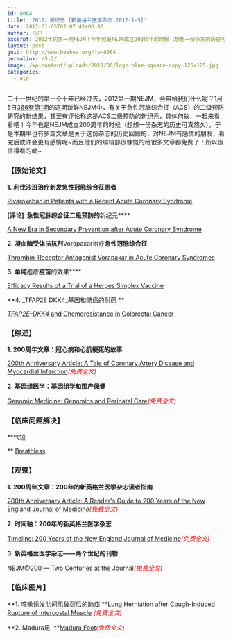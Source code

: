 ```yaml
---
id: 8064
title: '2012，新纪元 [新英格兰医学杂志:2012-1-5]'
date: 2012-01-05T07:07:42+00:00
author: 八爪
excerpt: 2012年的第一期NEJM！今年也是NEJM成立200周年的时候（想想一份杂志的历史可真悠久），于是他们的编辑部很慷慨的给很多文章都免费了！所以很值得看的呦~~~
layout: post
guid: http://www.bazhua.org/?p=8064
permalink: /5-2/
image: /wp-content/uploads/2011/06/logo-blue-square-copy-125x125.jpg
categories:
  - old
---
```

二十一世纪的第一个十年已经过去，2012第一期NEJM，会带给我们什么呢？1月5日<a href="http://www.nejm.org/toc/nejm/366/1" target="_self">366卷第1期</a>的这期新鲜NEJM中，有关于急性冠脉综合征（ACS）的二级预防研究的新结果，甚至有评论称这是ACS二级预防的新纪元，具体何故，一起来看看吧！今年也是NEJM成立200周年的时候（想想一份杂志的历史可真悠久），于是本期中也有多篇文章是关于这份杂志的历史回顾的，对NEJM有感情的朋友，看完后或许会更有感情呢~而且他们的编辑部很慷慨的给很多文章都免费了！所以很值得看的呦~

### 【原始论文】

**1. 利伐沙班治疗新发急性冠脉综合征患者**
  
[Rivaroxaban in Patients with a Recent Acute Coronary Syndrome](http://www.nejm.org/doi/full/10.1056/NEJMoa1112277)
  
**[评论]  急性冠脉综合征二级预防的**新纪元****
  
[A New Era in Secondary Prevention after Acute Coronary Syndrome](http://www.nejm.org/doi/full/10.1056/NEJMe1112770)

**2. 凝血酶受体拮抗剂**Vorapaxar治疗**急性冠脉综合征**
  
[Thrombin-Receptor Antagonist Vorapaxar in Acute Coronary Syndromes](http://www.nejm.org/doi/full/10.1056/NEJMoa1109719)

**3. 单纯**疱疹**疫苗**的效果****
  
[Efficacy Results of a Trial of a Herpes Simplex Vaccine](http://www.nejm.org/doi/full/10.1056/NEJMoa1103151)

**4. _TFAP2E DKK4_基因和肠癌的耐药 **
  
[_TFAP2E–DKK4_ and Chemoresistance in Colorectal Cancer](http://www.nejm.org/doi/full/10.1056/NEJMoa1009473)

### 【综述】

**1. 200周年文章：冠心病和心肌梗死的故事**
  
[200th Anniversary Article: A Tale of Coronary Artery Disease and Myocardial Infarction](http://www.nejm.org/doi/full/10.1056/NEJMra1112570)<span style="color: #ff0000;"><em>(免费全文)</em></span>

<div style="display: none">
  <a href='http://bestessaywritingservicee.com/writing-essay/' title='writing essay'>writing essay</a>
</div>

**2. 基因组医学：基因组学和围产保健**
  
[Genomic Medicine: Genomics and Perinatal Care](http://www.nejm.org/doi/full/10.1056/NEJMra1105043)<span style="color: #ff0000;"><em>(免费全文)</em></span>

### 【临床问题解决】

**气短
  
** [Breathless](http://www.nejm.org/doi/full/10.1056/NEJMcps1011918)

### 【观察】

**1. 200周年文章：200年的新英格兰医学杂志读者指南**
  
<span style="color: #ff0000;"><a href="http://www.nejm.org/doi/full/10.1056/NEJMp1112812">200th Anniversary Article: A Reader's Guide to 200 Years of the </a><a href="http://www.nejm.org/doi/full/10.1056/NEJMp1112812">New England Journal of Medicin</a><em><a href="http://www.nejm.org/doi/full/10.1056/NEJMp1112812"><em>e</em></a>(免费全文)</em></span>

**2. 时间轴：200年的新英格兰医学杂志**
  
<span style="color: #ff0000;"><a href="http://www.nejm.org/doi/full/10.1056/NEJMp1114819">Timeline: 200 Years of the New England Journal of Medicine</a><em>(免费全文)</em></span>

**3. 新英格兰医学杂志——两个世纪的刊物**
  
[NEJM@200 — Two Centuries at the Journal](http://www.nejm.org/doi/full/10.1056/NEJMe1113659)<span style="color: #ff0000;"><em>(免费全文)</em></span>

### 【临床图片】

**1. 咳嗽诱发肋间肌破裂后的肺疝 **[Lung Herniation after Cough-Induced Rupture of Intercostal Muscle](http://www.nejm.org/doi/full/10.1056/NEJMicm1106070) <span style="color: #ff0000;"><em>(免费全文)</em></span>

**2. Madura足  **[Madura Foot](http://www.nejm.org/doi/full/10.1056/NEJMicm1111051)<span style="color: #ff0000;"><em>(免费全文)</em></span> 

<div style="display: none">
  zp8497586rq
</div>

